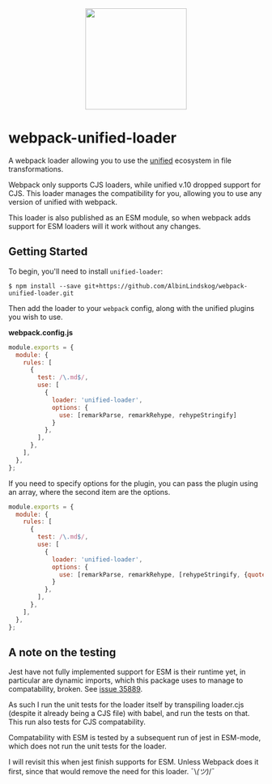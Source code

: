 <div align="center">
  <a href="https://github.com/webpack/webpack">
    <img width="200" height="200" src="https://webpack.js.org/assets/icon-square-big.svg">
  </a>
</div>

# webpack-unified-loader

A webpack loader allowing you to use the [unified](https://github.com/unifiedjs/unified) ecosystem in file
transformations. 

Webpack only supports CJS loaders, while unified v.10 dropped support for CJS. This loader manages the compatibility
for you, allowing you to use any version of unified with webpack.

This loader is also published as an ESM module, so when webpack adds support for ESM loaders will it work
without any changes.

## Getting Started

To begin, you'll need to install `unified-loader`:

```console
$ npm install --save git+https://github.com/AlbinLindskog/webpack-unified-loader.git
```

Then add the loader to your `webpack` config, along with the unified plugins you wish to use.

**webpack.config.js**

```js
module.exports = {
  module: {
    rules: [
      {
        test: /\.md$/,
        use: [
          {
            loader: 'unified-loader',
            options: {
              use: [remarkParse, remarkRehype, rehypeStringify]
            }  
          },
        ],
      },
    ],
  },
};
```

If you need to specify options for the plugin, you can pass the plugin using an array, where the second item are the
options.

```js
module.exports = {
  module: {
    rules: [
      {
        test: /\.md$/,
        use: [
          {
            loader: 'unified-loader',
            options: {
              use: [remarkParse, remarkRehype, [rehypeStringify, {quote: "'"}]]
            }  
          },
        ],
      },
    ],
  },
};
```

## A note on the testing
Jest have not fully implemented support for ESM is their runtime yet, in particular are dynamic imports, which this
package uses to manage to compatability, broken. See [issue 35889](https://github.com/nodejs/node/issues/35889).
 
As such I run the unit tests for the loader itself by transpiling loader.cjs (despite it already being a CJS file)
with babel, and run the tests on that. This run also tests for CJS compatability.

Compatability with ESM is tested by a subsequent run of jest in ESM-mode, which does not run the unit tests for the
loader.

I will revisit this when jest finish supports for ESM. Unless Webpack does it first, since that would remove the need
for this loader. ¯\\_(ツ)_/¯

